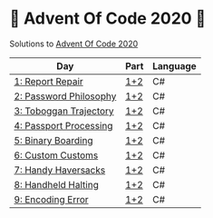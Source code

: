 # 🎄 Advent Of Code 2020 🎄

Solutions to [Advent Of Code 2020](https://adventofcode.com/2020)

| Day | Part | Language |
|-----|------|----------|
|[1: Report Repair](https://adventofcode.com/2020/day/1)|[1+2](/puzzle1/Program.cs)|C#
|[2: Password Philosophy](https://adventofcode.com/2020/day/2)|[1+2](/puzzle2/Program.cs)|C#
|[3: Toboggan Trajectory](https://adventofcode.com/2020/day/3)|[1+2](/puzzle3/Program.cs)|C#
|[4: Passport Processing](https://adventofcode.com/2020/day/4)|[1+2](/puzzle4/Program.cs)|C#
|[5: Binary Boarding](https://adventofcode.com/2020/day/5)|[1+2](/puzzle5/Program.cs)|C#
|[6: Custom Customs](https://adventofcode.com/2020/day/6)|[1+2](/puzzle6/Program.cs)|C#
|[7: Handy Haversacks](https://adventofcode.com/2020/day/7)|[1+2](/puzzle7/Program.cs)|C#
|[8: Handheld Halting](https://adventofcode.com/2020/day/8)|[1+2](/puzzle8/Program.cs)|C#
|[9: Encoding Error](https://adventofcode.com/2020/day/9)|[1+2](/puzzle9/Program.cs)|C#
